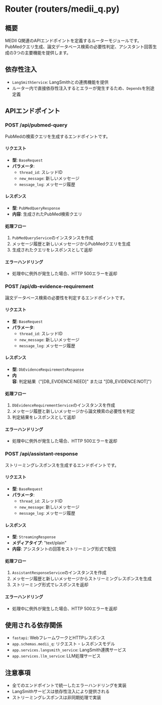 # Router (routers/medii_q.py)

## 概要
MEDII Q関連のAPIエンドポイントを定義するルーターモジュールです。PubMedクエリ生成、論文データベース検索の必要性判定、アシスタント回答生成の3つの主要機能を提供します。

## 依存性注入
- `LangSmithService`: LangSmithとの連携機能を提供
- ルーター内で直接依存性注入するとエラーが発生するため、`Depends`を別途定義

## APIエンドポイント

### POST /api/pubmed-query
PubMedの検索クエリを生成するエンドポイントです。

#### リクエスト
- **型**: `BaseRequest`
- **パラメータ**:
  - `thread_id`: スレッドID
  - `new_message`: 新しいメッセージ
  - `message_log`: メッセージ履歴

#### レスポンス
- **型**: `PubMedQueryResponse`
- **内容**: 生成されたPubMed検索クエリ

#### 処理フロー
1. `PubMedQueryService`のインスタンスを作成
2. メッセージ履歴と新しいメッセージからPubMedクエリを生成
3. 生成されたクエリをレスポンスとして返却

#### エラーハンドリング
- 処理中に例外が発生した場合、HTTP 500エラーを返却

### POST /api/db-evidence-requirement
論文データベース検索の必要性を判定するエンドポイントです。

#### リクエスト
- **型**: `BaseRequest`
- **パラメータ**:
  - `thread_id`: スレッドID
  - `new_message`: 新しいメッセージ
  - `message_log`: メッセージ履歴

#### レスポンス
- **型**: `DbEvidenceRequirementsResponse`
- **内容**: 判定結果（"[DB_EVIDENCE:NEED]" または "[DB_EVIDENCE:NOT]"）

#### 処理フロー
1. `DbEvidenceRequirementService`のインスタンスを作成
2. メッセージ履歴と新しいメッセージから論文検索の必要性を判定
3. 判定結果をレスポンスとして返却

#### エラーハンドリング
- 処理中に例外が発生した場合、HTTP 500エラーを返却

### POST /api/assistant-response
ストリーミングレスポンスを生成するエンドポイントです。

#### リクエスト
- **型**: `BaseRequest`
- **パラメータ**:
  - `thread_id`: スレッドID
  - `new_message`: 新しいメッセージ
  - `message_log`: メッセージ履歴

#### レスポンス
- **型**: `StreamingResponse`
- **メディアタイプ**: "text/plain"
- **内容**: アシスタントの回答をストリーミング形式で配信

#### 処理フロー
1. `AssistantResponseService`のインスタンスを作成
2. メッセージ履歴と新しいメッセージからストリーミングレスポンスを生成
3. ストリーミング形式でレスポンスを返却

#### エラーハンドリング
- 処理中に例外が発生した場合、HTTP 500エラーを返却

## 使用される依存関係
- `fastapi`: WebフレームワークとHTTPレスポンス
- `app.schemas.medii_q`: リクエスト・レスポンスモデル
- `app.services.langsmith_service`: LangSmith連携サービス
- `app.services.llm_service`: LLM処理サービス

## 注意事項
- 全てのエンドポイントで統一したエラーハンドリングを実装
- LangSmithサービスは依存性注入により提供される
- ストリーミングレスポンスは非同期処理で実装
